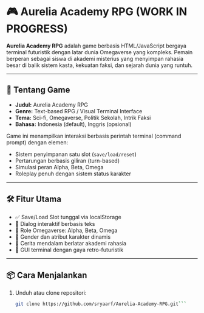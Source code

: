 # 🎮 Aurelia Academy RPG (WORK IN PROGRESS)

**Aurelia Academy RPG** adalah game berbasis HTML/JavaScript bergaya terminal futuristik dengan latar dunia Omegaverse yang kompleks. Pemain berperan sebagai siswa di akademi misterius yang menyimpan rahasia besar di balik sistem kasta, kekuatan faksi, dan sejarah dunia yang runtuh.

---

## 🌌 Tentang Game

- **Judul:** Aurelia Academy RPG  
- **Genre:** Text-based RPG / Visual Terminal Interface  
- **Tema:** Sci-fi, Omegaverse, Politik Sekolah, Intrik Faksi  
- **Bahasa:** Indonesia (default), Inggris (opsional)

Game ini menampilkan interaksi berbasis perintah terminal (command prompt) dengan elemen:

- Sistem penyimpanan satu slot (`save/load/reset`)
- Pertarungan berbasis giliran (turn-based)
- Simulasi peran Alpha, Beta, Omega
- Roleplay penuh dengan sistem status karakter

---

## 🛠 Fitur Utama

- ✅ Save/Load Slot tunggal via localStorage
- 💬 Dialog interaktif berbasis teks
- 💼 Role Omegaverse: Alpha, Beta, Omega
- 🔀 Gender dan atribut karakter dinamis
- 🧠 Cerita mendalam berlatar akademi rahasia
- 💾 GUI terminal dengan gaya retro-futuristik

---

## 📦 Cara Menjalankan

1. Unduh atau clone repositori:
   ```bash
   git clone https://github.com/sryaarf/Aurelia-Academy-RPG.git```
